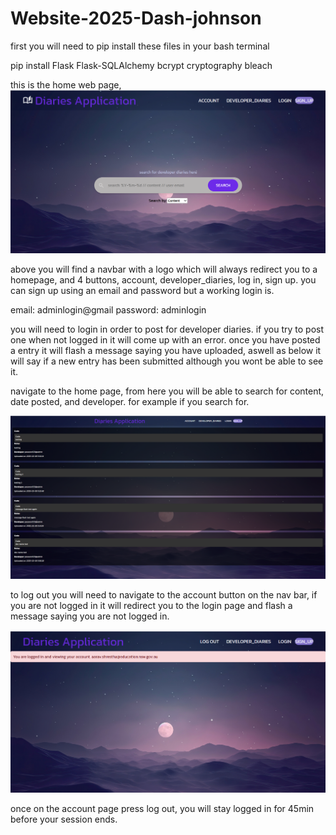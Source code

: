 # Website-2025-Dash-johnson

first you will need to pip install these files in your bash terminal

pip install Flask Flask-SQLAlchemy bcrypt cryptography bleach

this is the home web page,
![alt text](image.png)

above you will find a navbar with a logo which will always redirect you to a homepage, and 4 buttons, account, developer_diaries, log in, sign up. you can sign up using an email and password but a working login is.

email: adminlogin@gmail
password: adminlogin

you will need to login in order to post for developer diaries. if you try to post one when not logged in it will come up with an error.
once you have posted a entry it will flash a message saying you have uploaded, aswell as below it will say if a new entry has been submitted although you wont be able to see it.

navigate to the home page, from here you will be able to search for content, date posted, and developer. for example if you search for.

![alt text](image-1.png)

to log out you will need to navigate to the account button on the nav bar, if you are not logged in it will redirect you to the login page and flash a message saying you are not logged in.

![alt text](image-2.png)

once on the account page press log out, you will stay logged in for 45min before your session ends.
